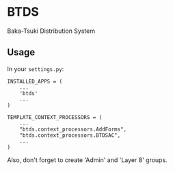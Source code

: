 BTDS
====

Baka-Tsuki Distribution System

Usage
-----
In your `settings.py`:

    INSTALLED_APPS = (
        ...
        'btds'
        ...
    )
    
    TEMPLATE_CONTEXT_PROCESSORS = (
        ...
        "btds.context_processors.AddForms",
        "btds.context_processors.BTDSAC",
        ...
    )

Also, don't forget to create 'Admin' and 'Layer 8' groups.
